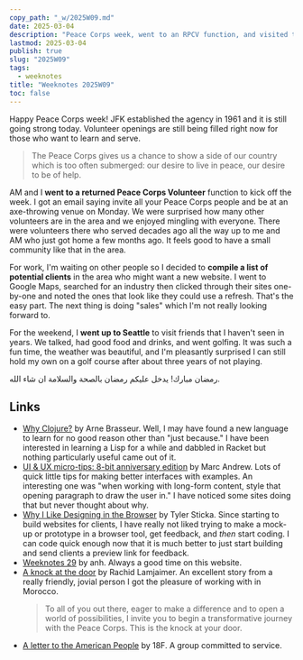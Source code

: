 ```yaml
---
copy_path: "_w/2025W09.md"
date: 2025-03-04
description: "Peace Corps week, went to an RPCV function, and visited the Seattle area. Weeknotes for the 9th week of the year 2025."
lastmod: 2025-03-04
publish: true
slug: "2025W09"
tags:
  - weeknotes
title: "Weeknotes 2025W09"
toc: false
---
```


Happy Peace Corps week! JFK established the agency in 1961 and it is still going strong today. Volunteer openings are still being filled right now for those who want to learn and serve.

> The Peace Corps gives us a chance to show a side of our country which is too often submerged: our desire to live in peace, our desire to be of help.

AM and I **went to a returned Peace Corps Volunteer** function to kick off the week. I got an email saying invite all your Peace Corps people and be at an axe-throwing venue on Monday. We were surprised how many other volunteers are in the area and we enjoyed mingling with everyone. There were volunteers there who served decades ago all the way up to me and AM who just got home a few months ago. It feels good to have a small community like that in the area.

For work, I'm waiting on other people so I decided to **compile a list of potential clients** in the area who might want a new website. I went to Google Maps, searched for an industry then clicked through their sites one-by-one and noted the ones that look like they could use a refresh. That's the easy part. The next thing is doing "sales" which I'm not really looking forward to.

For the weekend, I **went up to Seattle** to visit friends that I haven't seen in years. We talked, had good food and drinks, and went golfing. It was such a fun time, the weather was beautiful, and I'm pleasantly surprised I can still hold my own on a golf course after about three years of not playing.

رمضان مبارك! يدخل عليكم رمضان بالصحة والسلامة ان شاء الله.

## Links

- [Why Clojure?](https://gaiwan.co/blog/why-clojure/) by Arne Brasseur. Well, I may have found a new language to learn for no good reason other than "just because." I have been interested in learning a Lisp for a while and dabbled in Racket but nothing particularly useful came out of it.
- [UI & UX micro-tips: 8-bit anniversary edition](https://uxdesign.cc/ui-ux-micro-tips-8-bit-anniversary-edition-250a04f338e3) by Marc Andrew. Lots of quick little tips for making better interfaces with examples. An interesting one was "when working with long-form content, style that opening paragraph to draw the user in." I have noticed some sites doing that but never thought about why.
- [Why I Like Designing in the Browser](https://cloudfour.com/thinks/why-i-like-designing-in-the-browser/) by Tyler Sticka. Since starting to build websites for clients, I have really not liked trying to make a mock-up or prototype in a browser tool, get feedback, and _then_ start coding. I can code quick enough now that it is much better to just start building and send clients a preview link for feedback.
- [Weeknotes 29](https://anhvn.com/posts/2025/weeknotes-29/) by anh. Always a good time on this website.
- [A knock at the door](https://www.peacecorps.gov/connect/blog/a-knock-at-the-door/) by Rachid Lamjaimer. An excellent story from a really friendly, jovial person I got the pleasure of working with in Morocco.
  > To all of you out there, eager to make a difference and to open a world of possibilities, I invite you to begin a transformative journey with the Peace Corps. This is the knock at your door.
- [A letter to the American People](https://18f.org/) by 18F. A group committed to service.
